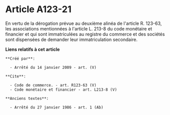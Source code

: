 # Article A123-21

En vertu de la dérogation prévue au deuxième alinéa de l'article R. 123-63, les associations mentionnées à l'article L. 213-8
du code monétaire et financier et qui sont immatriculées au registre du commerce et des sociétés sont dispensées de demander
leur immatriculation secondaire.

**Liens relatifs à cet article**

	**Créé par**:

	  - Arrêté du 14 janvier 2009 - art. (V)

	**Cite**:

	  - Code de commerce. - art. R123-63 (V)
	  - Code monétaire et financier - art. L213-8 (V)

	**Anciens textes**:

	  - Arrêté du 27 janvier 1986 - art. 1 (Ab)
